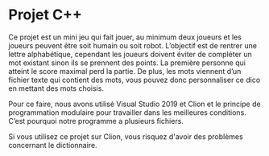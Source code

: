 # Projet C++

Ce projet est un mini jeu qui fait jouer, au minimum deux joueurs et les joueurs peuvent être soit humain ou soit robot. 
L’objectif est de rentrer une lettre alphabétique, cependant les joueurs doivent éviter de compléter un mot existant sinon ils se prennent des points. 
La première personne qui atteint le score maximal perd la partie. 
De plus, les mots viennent d’un fichier texte qui contient des mots, vous pouvez donc personnaliser ce dico en mettant des mots choisis.

Pour ce faire, nous avons utilisé Visual Studio 2019 et Clion et le principe de programmation modulaire pour travailler dans les meilleures conditions. 
C’est pourquoi notre programme a plusieurs fichiers. 

Si vous utilisez ce projet sur Clion, vous risquez d'avoir des problèmes concernant le dictionnaire.
